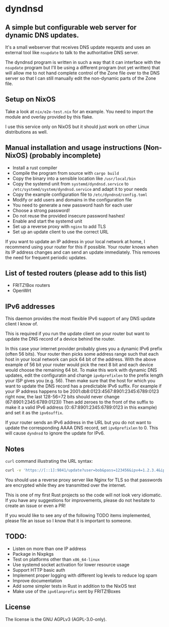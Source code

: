 [SPDX-FileCopyrightText: 2024 Luflosi <dyndnsd@luflosi.de>]::
[SPDX-License-Identifier: AGPL-3.0-only]::

# dyndnsd
## A simple but configurable web server for dynamic DNS updates.
It's a small webserver that receives DNS update requests and uses an external tool like `nsupdate` to talk to the authoritative DNS server.

The dyndnsd program is written in such a way that it can interface with the `nsupdate` program but I'll be using a different program (not yet written) that will allow me to not hand complete control of the Zone file over to the DNS server so that I can still manually edit the non-dynamic parts of the Zone file.

## Setup on NixOS
Take a look at `nix/e2e-test.nix` for an example. You need to import the module and overlay provided by this flake.

I use this service only on NixOS but it should just work on other Linux distributions as well.

## Manual installation and usage instructions (Non-NixOS) (probably incomplete)
- Install a rust compiler
- Compile the program from source with `cargo build`
- Copy the binary into a sensible location like `/usr/local/bin`
- Copy the systemd unit from `systemd/dyndnsd.service` to `/etc/systemd/system/dyndnsd.service` and adapt it to your needs
- Copy the example configuration file to `/etc/dyndnsd/config.toml`
- Modify or add users and domains in the configuration file
- You need to generate a new password hash for each user
- Choose a strong password!
- Do not reuse the provided insecure password hashes!
- Enable and start the systemd unit
- Set up a reverse proxy with `nginx` to add TLS
- Set up an update client to use the correct URL

If you want to update an IP address in your local network at home, I recommend using your router for this if possible.
Your router knows when its IP address changes and can send an update immediately.
This removes the need for frequent periodic updates.

## List of tested routers (please add to this list)
- FRITZ!Box routers
- OpenWrt

## IPv6 addresses
This daemon provides the most flexible IPv6 support of any DNS update client I know of.

This is required if you run the update client on your router but want to update the DNS record of a device behind the router.

In this case your internet provider probably gives you a dynamic IPv6 prefix (often 56 bits).
Your router then picks some address range such that each host in your local network can pick 64 bit of the address.
With the above example of 56 bit your router would pick the next 8 bit and each device would choose the remaining 64 bit.
To make this work with dynamic DNS updates, edit the configuratin and change `ipv6prefixlen` to the prefix length your ISP gives you (e.g. 56).
Then make sure that the host for which you want to update the DNS record has a predictable IPv6 suffix.
For example if your IP address happens to be 2001:db8:0123:4567:8901:2345:6789:0123 right now, the last 128-56=72 bits should never change (67:8901:2345:6789:0123))
Then add zeroes to the front of the suffix to make it a valid IPv6 address (0::67:8901:2345:6789:0123 in this example) and set it as the `ipv6suffix`.

If your router sends an IPv6 address in the URL but you do not want to update the corresponding AAAA DNS record, set `ipv6prefixlen` to 0.
This will cause `dyndnsd` to ignore the update for IPv6.


## Notes
`curl` command illustrating the URL syntax:
```sh
curl -v 'https://[::1]:9841/update?user=bob&pass=123456&ipv4=1.2.3.4&ipv6=1::2'
```

You should use a reverse proxy server like Nginx for TLS so that passwords are encrypted while they are transmitted over the internet.


This is one of my first Rust projects so the code will not look very idiomatic. If you have any suggestions for improvements, please do not hesitate to create an issue or even a PR!


If you would like to see any of the following TODO items implemented, please file an issue so I know that it is important to someone.

## TODO:
- Listen on more than one IP address
- Package in Nixpkgs
- Test on platforms other than `x86_64-linux`
- Use systemd socket activation for lower resource usage
- Support HTTP basic auth
- Implement proper logging with different log levels to reduce log spam
- Improve documentation
- Add some simpler tests in Rust in addition to the NixOS test
- Make use of the `ipv6lanprefix` sent by FRITZ!Boxes


## License
The license is the GNU AGPLv3 (AGPL-3.0-only).
